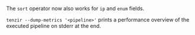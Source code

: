 The `sort` operator now also works for `ip` and `enum` fields.

`tenzir --dump-metrics '<pipeline>'` prints a performance overview of the
executed pipeline on stderr at the end.
